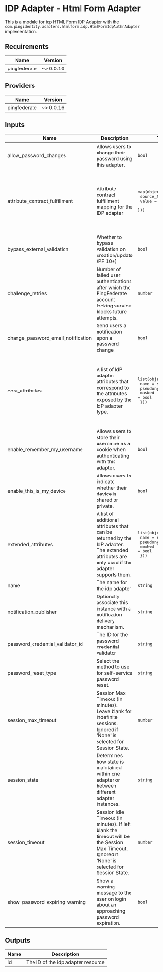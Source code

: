 # IDP Adapter - Html Form Adapter

This is a module for idp HTML Form IDP Adapter with the `com.pingidentity.adapters.htmlform.idp.HtmlFormIdpAuthnAdapter` implementation.

<!-- BEGINNING OF PRE-COMMIT-TERRAFORM DOCS HOOK -->
## Requirements

| Name | Version |
|------|---------|
| pingfederate | ~> 0.0.16 |

## Providers

| Name | Version |
|------|---------|
| pingfederate | ~> 0.0.16 |

## Inputs

| Name | Description | Type | Default | Required |
|------|-------------|------|---------|:--------:|
| allow\_password\_changes | Allows users to change their password using this adapter. | `bool` | `false` | no |
| attribute\_contract\_fulfillment | Attribute contract fulfillment mapping for the IDP adapter | <pre>map(object({<br>    source_type = string<br>    value       = string<br>  }))</pre> | <pre>{<br>  "policy.action": {<br>    "source_type": "ADAPTER",<br>    "value": "policy.action"<br>  },<br>  "username": {<br>    "source_type": "ADAPTER",<br>    "value": "username"<br>  }<br>}</pre> | no |
| bypass\_external\_validation | Whether to bypass validation on creation/update (PF 10+) | `bool` | `false` | no |
| challenge\_retries | Number of failed user authentications after which the PingFederate account locking service blocks future attempts. | `number` | `3` | no |
| change\_password\_email\_notification | Send users a notification upon a password change. | `bool` | `false` | no |
| core\_attributes | A list of IdP adapter attributes that correspond to the attributes exposed by the IdP adapter type. | <pre>list(object({<br>    name      = string<br>    pseudonym = bool<br>    masked    = bool<br>  }))</pre> | <pre>[<br>  {<br>    "masked": false,<br>    "name": "policy.action",<br>    "pseudonym": false<br>  },<br>  {<br>    "masked": false,<br>    "name": "username",<br>    "pseudonym": true<br>  }<br>]</pre> | no |
| enable\_remember\_my\_username | Allows users to store their username as a cookie when authenticating with this adapter. | `bool` | `false` | no |
| enable\_this\_is\_my\_device | Allows users to indicate whether their device is shared or private. | `bool` | `false` | no |
| extended\_attributes | A list of additional attributes that can be returned by the IdP adapter. The extended attributes are only used if the adapter supports them. | <pre>list(object({<br>    name      = string<br>    pseudonym = bool<br>    masked    = bool<br>  }))</pre> | `[]` | no |
| name | The name for the idp adapter | `string` | n/a | yes |
| notification\_publisher | Optionally associate this instance with a notification delivery mechanism. | `string` | `null` | no |
| password\_credential\_validator\_id | The ID for the password credential validator | `string` | n/a | yes |
| password\_reset\_type | Select the method to use for self-service password reset. | `string` | `"NONE"` | no |
| session\_max\_timeout | Session Max Timeout (in minutes). Leave blank for indefinite sessions. Ignored if 'None' is selected for Session State. | `number` | `480` | no |
| session\_state | Determines how state is maintained within one adapter or between different adapter instances. | `string` | `"None"` | no |
| session\_timeout | Session Idle Timeout (in minutes). If left blank the timeout will be the Session Max Timeout. Ignored if 'None' is selected for Session State. | `number` | `60` | no |
| show\_password\_expiring\_warning | Show a warning message to the user on login about an approaching password expiration. | `bool` | `false` | no |

## Outputs

| Name | Description |
|------|-------------|
| id | The ID of the idp adapter resource |

<!-- END OF PRE-COMMIT-TERRAFORM DOCS HOOK -->
